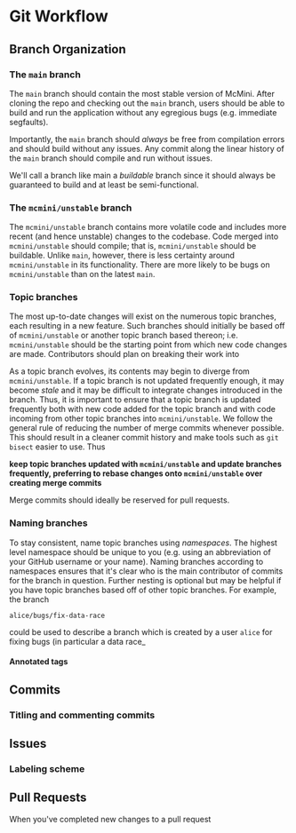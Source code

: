 # Git Workflow

## Branch Organization

### The `main` branch

The `main` branch should contain the most stable version
of McMini. After cloning the repo and checking out the `main`
branch, users should be able to build and run the application
without any egregious bugs (e.g. immediate segfaults). 

Importantly, the `main` branch should *always* be free from compilation 
errors and should build without any issues. Any commit along the linear
history of the `main` branch should compile and run without issues.

We'll call a branch like main a *buildable* branch since it should always be
guaranteed to build and at least be semi-functional. 

### The `mcmini/unstable` branch

The `mcmini/unstable` branch contains more volatile code and includes
more recent (and hence unstable) changes to the codebase. Code
merged into `mcmini/unstable` should compile; that is, `mcmini/unstable`
should be buildable. Unlike `main`, however, there is less certainty
around `mcmini/unstable` in its functionality. There are more likely
to be bugs on `mcmini/unstable` than on the latest `main`.


### Topic branches

The most up-to-date changes will exist on the numerous topic branches,
each resulting in a new feature. Such branches should initially be based
off of `mcmini/unstable` or another topic branch based thereon; i.e.
`mcmini/unstable` should be the starting point from which new code changes
are made. Contributors should plan on breaking their work into

As a topic branch evolves, its contents may begin to diverge from
`mcmini/unstable`. If a topic branch is not updated frequently enough, it
may become *stale* and it may be difficult to integrate changes introduced
in the branch. Thus, it is important to ensure that a topic branch is
updated frequently both with new code added for the topic branch and with
code incoming from other topic branches into `mcmini/unstable`. We
follow the general rule of reducing the number of merge commits whenever 
possible. This should result in a cleaner commit history and make tools
such as `git bisect` easier to use. Thus

**keep topic branches updated with `mcmini/unstable` and update branches 
frequently, preferring to rebase changes onto `mcmini/unstable` over creating
merge commits**

Merge commits should ideally be reserved for pull requests. 

### Naming branches

To stay consistent, name topic branches using *namespaces*. The highest
level namespace should be unique to you (e.g. using an abbreviation of 
your GitHub username or your name). Naming branches according to namespaces
ensures that it's clear who is the main contributor of commits for the
branch in question. Further nesting is optional but may be helpful if you have
topic branches based off of other topic branches. For example, the branch

  `alice/bugs/fix-data-race`

could be used to describe a branch which is created by a user `alice`
for fixing bugs (in particular a data race_

#### Annotated tags

## Commits

### Titling and commenting commits

### 

###

## Issues

### Labeling scheme

## Pull Requests

When you've completed new changes to a pull request

### 

### 
